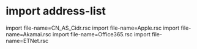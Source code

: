 # import address-list

import file-name=CN_AS_Cidr.rsc
import file-name=Apple.rsc
import file-name=Akamai.rsc
import file-name=Office365.rsc
import file-name=ETNet.rsc
